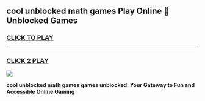 
## cool unblocked math games Play Online 👋 Unblocked Games
<h3>
<a href="https://news.freeplayer.one?title=cool_unblocked_math_games&ref=17CMG">CLICK TO PLAY</a></h3>
<hr>

<h3>
<a href="https://news.freeplayer.one?title=cool_unblocked_math_games&ref=17CMG">CLICK 2 PLAY</a>
  
</h3>

<a href="https://news.freeplayer.one?title=cool_unblocked_math_games&ref=17CMG/"><img src="https://clearcache.store/games.png"></a>


**cool unblocked math games games unblocked: Your Gateway to Fun and Accessible Online Gaming**
